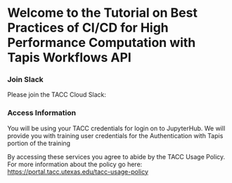Welcome to the Tutorial on Best Practices of CI/CD for High Performance Computation with Tapis Workflows API
===


### Join Slack

Please join the TACC Cloud Slack:

<!-- http://bit.ly/join-tapis 

Join the channel #pearc19 -->

### Access Information

You will be using your TACC credentials for login on to JupyterHub. We will provide you with training user credentials for the Authentication with Tapis portion of the training 
 
By accessing these services you agree to abide by the TACC Usage Policy. For more information about the policy go here: https://portal.tacc.utexas.edu/tacc-usage-policy
 

